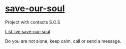 # [save-our-soul](https://lucasferreiralimax.github.io/save-our-soul)

Project with contacts S.O.S

<a href="https://lucasferreiralimax.github.io/save-our-soul" target="_blank">List live save-our-soul</a>

Do you are not alone, keep calm, call or send a message.
